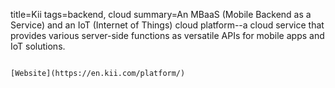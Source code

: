 title=Kii
tags=backend, cloud
summary=An MBaaS (Mobile Backend as a Service) and an IoT (Internet of Things) cloud platform--a cloud service that provides various server-side functions as versatile APIs for mobile apps and IoT solutions.
~~~~~~

[Website](https://en.kii.com/platform/)

